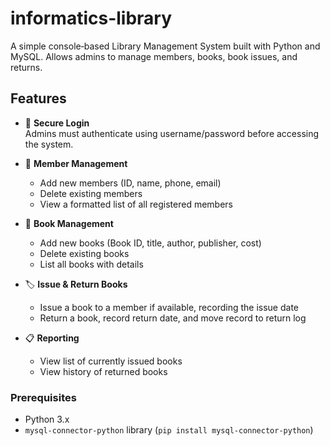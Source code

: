 # informatics-library
A simple console‑based Library Management System built with Python and MySQL. Allows admins to manage members, books, book issues, and returns.

## Features

- 🔐 **Secure Login**  
  Admins must authenticate using username/password before accessing the system.

- 👥 **Member Management**  
  - Add new members (ID, name, phone, email)  
  - Delete existing members  
  - View a formatted list of all registered members

- 📖 **Book Management**  
  - Add new books (Book ID, title, author, publisher, cost)  
  - Delete existing books  
  - List all books with details

- 🏷️ **Issue & Return Books**  
  - Issue a book to a member if available, recording the issue date  
  - Return a book, record return date, and move record to return log  

- 📋 **Reporting**  
  - View list of currently issued books  
  - View history of returned books  

### Prerequisites

- Python 3.x  
- `mysql-connector-python` library (`pip install mysql-connector-python`)  
